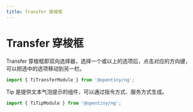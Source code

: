 ```yaml
---
title: Transfer 穿梭框
---
```

# Transfer 穿梭框

<div class="used-tiny">

Transfer 穿梭框即双向选择器，选择一个或以上的选项后，点击对应的方向键，可以把选中的选项移动到另一栏。

```typescript
import { TiTransferModule } from '@opentiny/ng';
```

</div>

<div class="used-config">

Tip 是提供文本气泡提示的组件，可以通过指令方式、服务方式生成。

```typescript
import { TiTipModule } from '@opentiny/ng';
```
</div>
